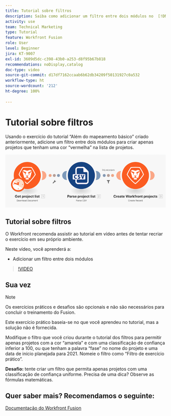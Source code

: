 ```yaml
---
title: Tutorial sobre filtros
description: Saiba como adicionar um filtro entre dois módulos no  [!DNL Adobe Workfront Fusion].
activity: use
team: Technical Marketing
type: Tutorial
feature: Workfront Fusion
role: User
level: Beginner
jira: KT-9007
exl-id: 3609d5dc-c398-43b0-a253-d8f95b67b818
recommendations: noDisplay,catalog
doc-type: video
source-git-commit: d17df7162ccaab6b62db34209f50131927c0a532
workflow-type: ht
source-wordcount: '212'
ht-degree: 100%

---
```


# Tutorial sobre filtros

Usando o exercício do tutorial “Além do mapeamento básico” criado anteriormente, adicione um filtro entre dois módulos para criar apenas projetos que tenham uma cor “vermelha” na lista de projetos.

![Uma imagem do cenário do Fusion](assets/understand-the-basics-2.png)

## Tutorial sobre filtros

O Workfront recomenda assistir ao tutorial em vídeo antes de tentar recriar o exercício em seu próprio ambiente.

Neste vídeo, você aprenderá a:

* Adicionar um filtro entre dois módulos

>[!VIDEO](https://video.tv.adobe.com/v/335266/?quality=12&learn=on&enablevpops)


## Sua vez

>[!NOTE]
>
>Os exercícios práticos e desafios são opcionais e não são necessários para concluir o treinamento do Fusion.

Este exercício prático baseia-se no que você aprendeu no tutorial, mas a solução não é fornecida.

Modifique o filtro que você criou durante o tutorial dos filtros para permitir apenas projetos com a cor “amarela” e com uma classificação de confiança inferior a 100, ou que tenham a palavra “fase” no nome do projeto e uma data de início planejada para 2021. Nomeie o filtro como “Filtro de exercício prático”.

**Desafio:** tente criar um filtro que permita apenas projetos com uma classificação de confiança uniforme. Precisa de uma dica? Observe as fórmulas matemáticas.

## Quer saber mais? Recomendamos o seguinte:

[Documentação do Workfront Fusion](https://experienceleague.adobe.com/docs/workfront/using/adobe-workfront-fusion/workfront-fusion-2.html?lang=br)
